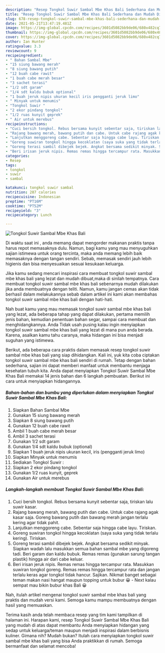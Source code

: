 ```yaml
---
description: "Resep Tongkol Suwir Sambal Mbe Khas Bali Sederhana dan Mudah Dibuat"
title: "Resep Tongkol Suwir Sambal Mbe Khas Bali Sederhana dan Mudah Dibuat"
slug: 678-resep-tongkol-suwir-sambal-mbe-khas-bali-sederhana-dan-mudah-dibuat
date: 2021-05-21T13:47:19.481Z
image: https://img-global.cpcdn.com/recipes/3601d5082bb9de06/680x482cq70/tongkol-suwir-sambal-mbe-khas-bali-foto-resep-utama.jpg
thumbnail: https://img-global.cpcdn.com/recipes/3601d5082bb9de06/680x482cq70/tongkol-suwir-sambal-mbe-khas-bali-foto-resep-utama.jpg
cover: https://img-global.cpcdn.com/recipes/3601d5082bb9de06/680x482cq70/tongkol-suwir-sambal-mbe-khas-bali-foto-resep-utama.jpg
author: Ian Hunter
ratingvalue: 3.3
reviewcount: 9
recipeingredient:
- " Bahan Sambal Mbe"
- "15 siung bawang merah"
- "8 siung bawang putih"
- "12 buah cabe rawit"
- "1 buah cabe merah besar"
- "3 sachet terasi"
- "1/2 sdt garam"
- "1/4 sdt kaldu bubuk optional"
- "1 buah jeruk nipis ukuran kecil iris pengganti jeruk limo"
- " Minyak untuk menumis"
- "Tongkol Suwir "
- "2 ekor pindang tongkol"
- "1/2 ruas kunyit geprek"
- " Air untuk merebus"
recipeinstructions:
- "Cuci bersih tongkol. Rebus bersama kunyit sebentar saja, tiriskan lalu suwir kasar."
- "Rajang bawang merah, bawang putih dan cabe. Untuk cabe rajang agak kasar saja. Goreng bawang putih dan bawang merah jangan terlalu kering agar tidak pahit."
- "Lanjutkan menggoreng cabe. Sebentar saja hingga cabe layu. Tiriskan."
- "Goreng suwiran tongkol hingga kecoklatan (saya suka yang tidak terlalu kering). Tiriskan."
- "Goreng terasi sambil dibejek bejek. Angkat bersama sedikit minyak. Siapkan wadah lalu masukkan semua bahan sambal mbe yang digoreng tadi. Beri garam dan kaldu bubuk. Remas remas (gunakan sarung tangan plastik) hingga air dari cabe keluar."
- "Beri irisan jeruk nipis. Remas remas hingga tercampur rata. Masukkan suwiran tongkol goreng. Remas remas hingga tercampur rata dan jangan terlalu keras agar tongkol tidak hancur. Sajikan. Nikmat banget sebagai teman makan nasi hangat maupun topping untuk bubur 😀 Next kalau sempat mau bikin bubur khas Bali 😀"
categories:
- Resep
tags:
- tongkol
- suwir
- sambal

katakunci: tongkol suwir sambal 
nutrition: 287 calories
recipecuisine: Indonesian
preptime: "PT16M"
cooktime: "PT52M"
recipeyield: "3"
recipecategory: Lunch

---
```



![Tongkol Suwir Sambal Mbe Khas Bali](https://img-global.cpcdn.com/recipes/3601d5082bb9de06/680x482cq70/tongkol-suwir-sambal-mbe-khas-bali-foto-resep-utama.jpg)

Di waktu  saat ini , anda memang dapat mengorder makanan praktis tanpa harus repot memasaknya dulu. Namun, bagi kamu yang mau menyuguhkan sajian istimewa untuk orang tercinta, maka anda memang lebih baik memasaknya dengan tangan sendiri. Sebab, memasak sendiri jauh lebih higienis dan bisa menyesuaikan sesuai kesukaan keluarga.

Jika kamu sedang mencari inspirasi cara membuat tongkol suwir sambal mbe khas bali yang lezat dan mudah dibuat,maka di sinilah tempatnya. Cara membuat tongkol suwir sambal mbe khas bali  sebenarnya mudah dilakukan jika anda membuatnya dengan teliti. Namun, kamu jangan cemas akan tidak berhasil dalam melakukannya 
sebab dalam artikel ini kami akan membahas tongkol suwir sambal mbe khas bali dengan hati-hati.  



Nah buat kamu yang mau memasak tongkol suwir sambal mbe khas bali yang lezat, ada beberapa tahap yang dapat dilakukan, pertama memilih jenis bahan, kemudian penentuan bahan segar, sampai cara membuat dan menghidangkannya. Anda Tidak usah pusing kalau ingin menyiapkan tongkol suwir sambal mbe khas bali yang lezat di mana pun anda berada. Karena, asalkan kamu  tahu caranya, maka hidangan ini bisa menjadi suguhan yang istimewa.

Berikut, ada beberapa cara praktis  dalam memasak resep tongkol suwir sambal mbe khas bali yang siap dihidangkan. Kali ini, yuk kita coba ciptakan tongkol suwir sambal mbe khas bali sendiri di rumah. Tetap dengan bahan sederhana, sajian ini dapat memberi manfaat untuk membantu menjaga kesehatan tubuh kita. Anda dapat menyiapkan Tongkol Suwir Sambal Mbe Khas Bali memakai 14 jenis bahan dan 6 langkah pembuatan. Berikut ini cara untuk menyiapkan hidangannya.

<!--inarticleads1-->

##### Bahan-bahan dan bumbu yang diperlukan dalam menyiapkan Tongkol Suwir Sambal Mbe Khas Bali:

1. Siapkan  Bahan Sambal Mbe
1. Gunakan 15 siung bawang merah
1. Siapkan 8 siung bawang putih
1. Gunakan 12 buah cabe rawit
1. Ambil 1 buah cabe merah besar
1. Ambil 3 sachet terasi
1. Gunakan 1/2 sdt garam
1. Gunakan 1/4 sdt kaldu bubuk (optional)
1. Siapkan 1 buah jeruk nipis ukuran kecil, iris (pengganti jeruk limo)
1. Siapkan  Minyak untuk menumis
1. Sediakan Tongkol Suwir :
1. Siapkan 2 ekor pindang tongkol
1. Gunakan 1/2 ruas kunyit, geprek
1. Gunakan  Air untuk merebus




<!--inarticleads2-->

##### Langkah-langkah membuat Tongkol Suwir Sambal Mbe Khas Bali:

1. Cuci bersih tongkol. Rebus bersama kunyit sebentar saja, tiriskan lalu suwir kasar.
1. Rajang bawang merah, bawang putih dan cabe. Untuk cabe rajang agak kasar saja. Goreng bawang putih dan bawang merah jangan terlalu kering agar tidak pahit.
1. Lanjutkan menggoreng cabe. Sebentar saja hingga cabe layu. Tiriskan.
1. Goreng suwiran tongkol hingga kecoklatan (saya suka yang tidak terlalu kering). Tiriskan.
1. Goreng terasi sambil dibejek bejek. Angkat bersama sedikit minyak. Siapkan wadah lalu masukkan semua bahan sambal mbe yang digoreng tadi. Beri garam dan kaldu bubuk. Remas remas (gunakan sarung tangan plastik) hingga air dari cabe keluar.
1. Beri irisan jeruk nipis. Remas remas hingga tercampur rata. Masukkan suwiran tongkol goreng. Remas remas hingga tercampur rata dan jangan terlalu keras agar tongkol tidak hancur. Sajikan. Nikmat banget sebagai teman makan nasi hangat maupun topping untuk bubur 😀 - Next kalau sempat mau bikin bubur khas Bali 😀




Nah, itulah artikel mengenai  tongkol suwir sambal mbe khas bali  yang praktis dan mudah versi kami. Semoga kamu mampu membuatnya dengan hasil yang memuaskan. 

Terima kasih anda telah membaca resep yang tim kami tampilkan di halaman ini. Harapan kami, resep  Tongkol Suwir Sambal Mbe Khas Bali yang mudah di atas dapat membantu Anda menyiapkan hidangan yang sedap untuk keluarga/teman maupun menjadi inspirasi dalam berbisnis kuliner. Gimana nih? Mudah bukan? Itulah cara menyiapkan tongkol suwir sambal mbe khas bali yang bisa Anda praktikkan di rumah. Semoga bermanfaat dan selamat mencoba!

